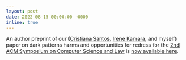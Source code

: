 ```yaml
---
layout: post
date: 2022-08-15 00:00:00 -0000
inline: true
---
```

An author preprint of our ([Cristiana Santos](https://www.uu.nl/medewerkers/CTeixeiraSantos), [Irene Kamara](https://www.tilburguniversity.edu/staff/i-kamara), and myself) paper on dark patterns harms and opportunities for redress for the [2nd ACM Symposium on Computer Science and Law](https://computersciencelaw.org/2022) is [now available here](https://johannagunawan.com/assets/pdf/gunawan-2022-cslaw.pdf).

